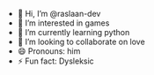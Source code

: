 - 👋 Hi, I’m @raslaan-dev
- 👀 I’m interested in games
- 🌱 I’m currently learning python
- 💞️ I’m looking to collaborate on love
- 😄 Pronouns: him
- ⚡ Fun fact: Dysleksic

